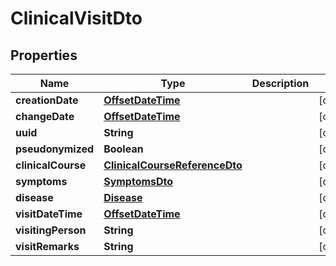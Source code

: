 # ClinicalVisitDto

## Properties
Name | Type | Description | Notes
------------ | ------------- | ------------- | -------------
**creationDate** | [**OffsetDateTime**](OffsetDateTime.md) |  |  [optional]
**changeDate** | [**OffsetDateTime**](OffsetDateTime.md) |  |  [optional]
**uuid** | **String** |  |  [optional]
**pseudonymized** | **Boolean** |  |  [optional]
**clinicalCourse** | [**ClinicalCourseReferenceDto**](ClinicalCourseReferenceDto.md) |  |  [optional]
**symptoms** | [**SymptomsDto**](SymptomsDto.md) |  |  [optional]
**disease** | [**Disease**](Disease.md) |  |  [optional]
**visitDateTime** | [**OffsetDateTime**](OffsetDateTime.md) |  |  [optional]
**visitingPerson** | **String** |  |  [optional]
**visitRemarks** | **String** |  |  [optional]
